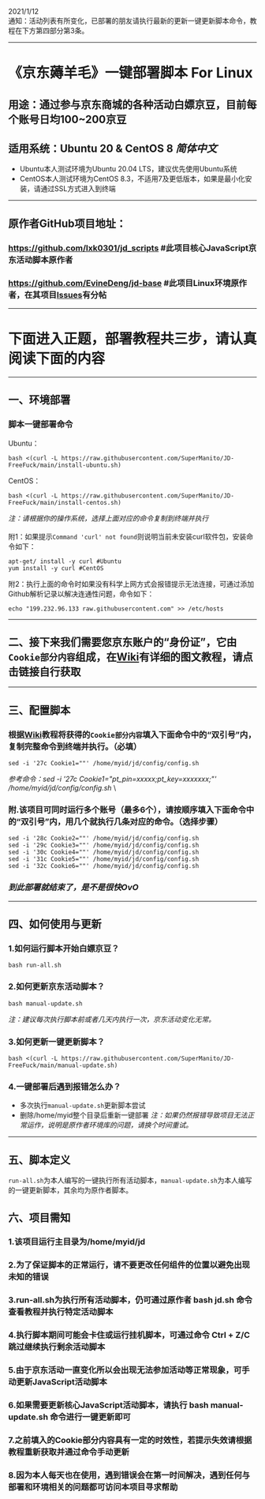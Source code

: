 2021/1/12\
通知：活动列表有所变化，已部署的朋友请执行最新的更新一键更新脚本命令，教程在下方第四部分第3条。

***

# 《京东薅羊毛》一键部署脚本 For Linux
## 用途：通过参与京东商城的各种活动白嫖京豆，目前每个账号日均100~200京豆
## 适用系统：Ubuntu 20 & CentOS 8 _简体中文_
- Ubuntu本人测试环境为Ubuntu 20.04 LTS，建议优先使用Ubuntu系统
- CentOS本人测试环境为CentOS 8.3，不适用7及更低版本，如果是最小化安装，请通过SSL方式进入到终端

***

## 原作者GitHub项目地址：
### https://github.com/lxk0301/jd_scripts  #此项目核心JavaScript京东活动脚本原作者
### https://github.com/EvineDeng/jd-base   #此项目Linux环境原作者，在其项目[Issues](https://github.com/EvineDeng/jd-base/issues/185)有分帖
    
***

# 下面进入正题，部署教程共三步，请认真阅读下面的内容
    
***

## 一、环境部署
### 脚本一键部署命令
Ubuntu：

    bash <(curl -L https://raw.githubusercontent.com/SuperManito/JD-FreeFuck/main/install-ubuntu.sh)
CentOS：

    bash <(curl -L https://raw.githubusercontent.com/SuperManito/JD-FreeFuck/main/install-centos.sh)
_注：请根据你的操作系统，选择上面对应的命令复制到终端并执行_\
\
附1：如果提示`Command 'curl' not found`则说明当前未安装curl软件包，安装命令如下：

    apt-get/ install -y curl #Ubuntu
    yum install -y curl #CentOS
附2：执行上面的命令时如果没有科学上网方式会报错提示无法连接，可通过添加Github解析记录以解决连通性问题，命令如下：

    echo "199.232.96.133 raw.githubusercontent.com" >> /etc/hosts
    
***

## 二、接下来我们需要您京东账户的“身份证”，它由`Cookie部分内容`组成，在[Wiki](https://github.com/SuperManito/JD-FreeFuck/wiki/GetCookies)有详细的图文教程，请点击链接自行获取

***

## 三、配置脚本
### 根据[Wiki](https://github.com/SuperManito/JD-FreeFuck/wiki/GetCookies)教程将获得的`Cookie部分内容`填入下面命令中的“双引号”内，复制完整命令到终端并执行。（必填）
    sed -i '27c Cookie1=""' /home/myid/jd/config/config.sh
_参考命令：sed -i '27c Cookie1="pt_pin=xxxxx;pt_key=xxxxxxx;"' /home/myid/jd/config/config.sh_
\
### 附.该项目可同时运行多个账号（最多6个），请按顺序填入下面命令中的“双引号”内，用几个就执行几条对应的命令。（选择步骤）

    sed -i '28c Cookie2=""' /home/myid/jd/config/config.sh
    sed -i '29c Cookie3=""' /home/myid/jd/config/config.sh
    sed -i '30c Cookie4=""' /home/myid/jd/config/config.sh
    sed -i '31c Cookie5=""' /home/myid/jd/config/config.sh
    sed -i '32c Cookie6=""' /home/myid/jd/config/config.sh

### _到此部署就结束了，是不是很快OvO_

***

## 四、如何使用与更新
### 1.如何运行脚本开始白嫖京豆？
    bash run-all.sh
### 2.如何更新京东活动脚本？
    bash manual-update.sh
_注：建议每次执行脚本前或者几天内执行一次，京东活动变化无常。_
### 3.如何更新一键更新脚本？
    bash <(curl -L https://raw.githubusercontent.com/SuperManito/JD-FreeFuck/main/manual-update.sh)
### 4.一键部署后遇到报错怎么办？
- 多次执行`manual-update.sh`更新脚本尝试
- 删除/home/myid整个目录后重新一键部署
_注：如果仍然报错导致项目无法正常运作，说明是原作者环境库的问题，请换个时间重试。_
    
***

## 五、脚本定义
`run-all.sh`为本人编写的一键执行所有活动脚本，`manual-update.sh`为本人编写的一键更新脚本，其余均为原作者脚本。
## 六、项目需知
### 1.该项目运行主目录为/home/myid/jd
### 2.为了保证脚本的正常运行，请不要更改任何组件的位置以避免出现未知的错误
### 3.run-all.sh为执行所有活动脚本，仍可通过原作者 bash jd.sh 命令查看教程并执行特定活动脚本
### 4.执行脚本期间可能会卡住或运行挂机脚本，可通过命令 Ctrl + Z/C 跳过继续执行剩余活动脚本
### 5.由于京东活动一直变化所以会出现无法参加活动等正常现象，可手动更新JavaScript活动脚本
### 6.如果需要更新核心JavaScript活动脚本，请执行 bash manual-update.sh 命令进行一键更新即可
### 7.之前填入的Cookie部分内容具有一定的时效性，若提示失效请根据教程重新获取并通过命令手动更新
### 8.因为本人每天也在使用，遇到错误会在第一时间解决，遇到任何与部署和环境相关的问题都可访问本项目寻求帮助
